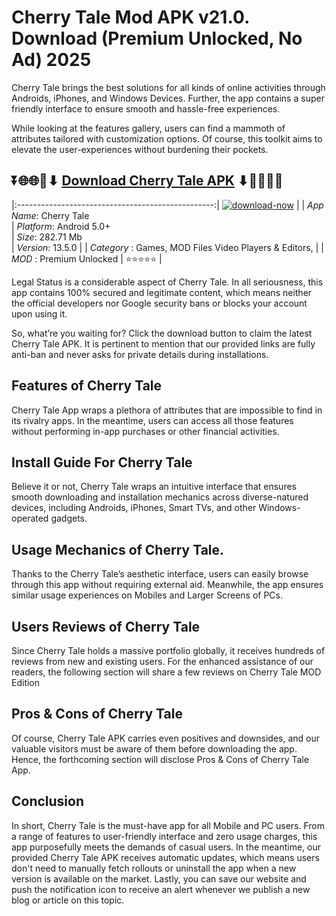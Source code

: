 # Cherry Tale Mod APK v21.0. Download (Premium Unlocked, No Ad) 2025

Cherry Tale brings the best solutions for all kinds of online activities through Androids, iPhones, and Windows Devices. Further, the app contains a super friendly interface to ensure smooth and hassle-free experiences.

While looking at the features gallery, users can find a mammoth of attributes tailored with customization options. Of course, this toolkit aims to elevate the user-experiences without burdening their pockets.

## ⏬🌐🌐📌⬇ [Download Cherry Tale APK](https://newsloopy.com/cherry-tale-apk/) ⬇📌🌐🌐⏬

|:-------------------------------------------------:|
[![download-now](https://github.com/user-attachments/assets/22657e67-9d2d-46af-a41a-5d365d2ddc1f)](https://newsloopy.com/cherry-tale-apk/)  |
| *App Name*: Cherry Tale                     
| *Platform*: Android 5.0+                     
| *Size*: 282.71 Mb                                                  
| *Version*: 13.5.0    |
| *Category* : Games, MOD Files Video Players & Editors, |
| *MOD* : Premium Unlocked
| ⭐⭐⭐⭐⭐ |

Legal Status is a considerable aspect of Cherry Tale. In all seriousness, this app contains 100% secured and legitimate content, which means neither the official developers nor Google security bans or blocks your account upon using it. 

So, what’re you waiting for? Click the download button to claim the latest Cherry Tale APK. It is pertinent to mention that our provided links are fully anti-ban and never asks for private details during installations. 

## Features of Cherry Tale

Cherry Tale App wraps a plethora of attributes that are impossible to find in its rivalry apps. In the meantime, users can access all those features without performing in-app purchases or other financial activities.

## Install Guide For Cherry Tale

Believe it or not, Cherry Tale wraps an intuitive interface that ensures smooth downloading and installation mechanics across diverse-natured devices, including Androids, iPhones, Smart TVs, and other Windows-operated gadgets.

## Usage Mechanics of Cherry Tale. 

Thanks to the Cherry Tale’s aesthetic interface, users can easily browse through this app without requiring external aid. Meanwhile, the app ensures similar usage experiences on Mobiles and Larger Screens of PCs.

## Users Reviews of Cherry Tale

Since Cherry Tale holds a massive portfolio globally, it receives hundreds of reviews from new and existing users. For the enhanced assistance of our readers, the following section will share a few reviews on Cherry Tale MOD Edition

## Pros & Cons of Cherry Tale

Of course, Cherry Tale APK carries even positives and downsides, and our valuable visitors must be aware of them before downloading the app. Hence, the forthcoming section will disclose Pros & Cons of Cherry Tale App.

## Conclusion

In short, Cherry Tale is the must-have app for all Mobile and PC users. From a range of features to user-friendly interface and zero usage charges, this app purposefully meets the demands of casual users. In the meantime, our provided Cherry Tale APK receives automatic updates, which means users don't need to manually fetch rollouts or uninstall the app when a new version is available on the market. Lastly, you can save our website and push the notification icon to receive an alert whenever we publish a new blog or article on this topic. 
